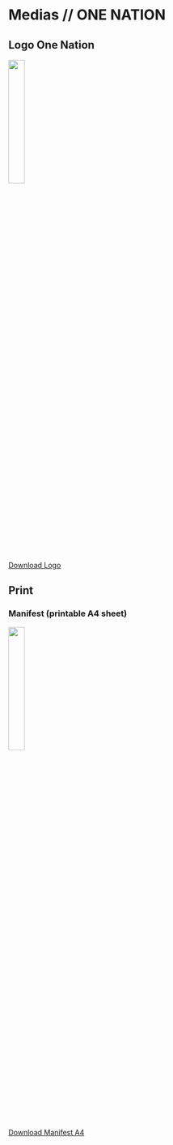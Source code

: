 Medias // ONE NATION
==================

## Logo One Nation

<img src="https://raw.githubusercontent.com/onenationxyz/onenation/master/medias/logo/black_onenation.jpg" width="25%">

[Download Logo](./print/manifest_A4)

## Print

### Manifest (printable A4 sheet)

<img src="https://raw.githubusercontent.com/onenationxyz/onenation/master/medias/print/manifest_A4/en/en_manifest_onenation.jpg" width="25%">

[Download Manifest A4](./print/manifest_A4)